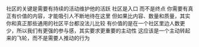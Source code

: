 社区的关键是需要有持续的活动维护他的活跃 社区是入口 而不是终点 你需要有真正有价值的内容，才能吸引人不断地待在这里
但如果比内容、数量和质量，其实你和真正那些通用的社区平台都没法儿比较 有价值的是在一个社区里边人数更少，所以我们有更强的参与感，其实要求更重要的主动性 这应该是一个主动转起来的飞轮，而不是需要人推动的行为